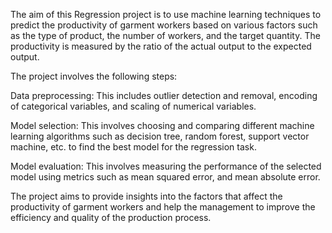 The aim of this Regression project is to use machine learning techniques to predict the productivity of garment workers based on various factors such as the type of product, the number of workers, and the target quantity. The productivity is measured by the ratio of the actual output to the expected output.

The project involves the following steps:


Data preprocessing: This includes outlier detection and removal, encoding of categorical variables, and scaling of numerical variables.

Model selection: This involves choosing and comparing different machine learning algorithms such as decision tree, random forest, support vector machine, etc. to find the best model for the regression task.

Model evaluation: This involves measuring the performance of the selected model using metrics such as mean squared error, and  mean absolute error.

The project aims to provide insights into the factors that affect the productivity of garment workers and help the management to improve the efficiency and quality of the production process.
